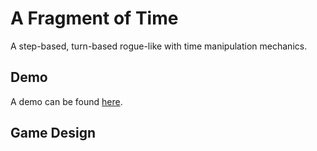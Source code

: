 # A Fragment of Time 
A step-based, turn-based rogue-like with time manipulation mechanics.

## Demo
A demo can be found [here](https://fot.nourgaser.com).

## Game Design
